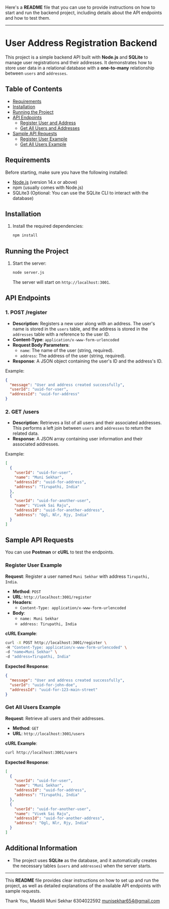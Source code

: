 Here's a **README** file that you can use to provide instructions on how to start and run the backend project, including details about the API endpoints and how to test them.

---

# User Address Registration Backend

This project is a simple backend API built with **Node.js** and **SQLite** to manage user registrations and their addresses. It demonstrates how to store user data in a relational database with a **one-to-many** relationship between `users` and `addresses`.

## Table of Contents
- [Requirements](#requirements)
- [Installation](#installation)
- [Running the Project](#running-the-project)
- [API Endpoints](#api-endpoints)
  - [Register User and Address](#post-register)
  - [Get All Users and Addresses](#get-users)
- [Sample API Requests](#sample-api-requests)
  - [Register User Example](#register-user-example)
  - [Get All Users Example](#get-all-users-example)

## Requirements

Before starting, make sure you have the following installed:
- [Node.js](https://nodejs.org/en/) (version 14.x or above)
- npm (usually comes with Node.js)
- SQLite3 (Optional: You can use the SQLite CLI to interact with the database)

## Installation

1. Install the required dependencies:

   ```bash
   npm install
   ```

## Running the Project

1. Start the server:

   ```bash
   node server.js
   ```

   The server will start on `http://localhost:3001`.

## API Endpoints

### 1. **POST /register**
   - **Description**: Registers a new user along with an address. The user's name is stored in the `users` table, and the address is stored in the `addresses` table with a reference to the user ID.
   - **Content-Type**: `application/x-www-form-urlencoded`
   - **Request Body Parameters**:
     - `name`: The name of the user (string, required).
     - `address`: The address of the user (string, required).
   - **Response**: A JSON object containing the user's ID and the address's ID.

   Example:
   ```json
   {
     "message": "User and address created successfully",
     "userId": "uuid-for-user",
     "addressId": "uuid-for-address"
   }
   ```

### 2. **GET /users**
   - **Description**: Retrieves a list of all users and their associated addresses. This performs a left join between `users` and `addresses` to return the related data.
   - **Response**: A JSON array containing user information and their associated addresses.

   Example:
   ```json
   [
     {
       "userId": "uuid-for-user",
       "name": "Muni Sekhar",
       "addressId": "uuid-for-address",
       "address": "Tirupathi, India"
     },
     {
       "userId": "uuid-for-another-user",
       "name": "Vivek Sai Raju",
       "addressId": "uuid-for-another-address",
       "address": "Ogl, Nlr, Rjy, India"
     }
   ]
   ```

## Sample API Requests

You can use **Postman** or **cURL** to test the endpoints.

### Register User Example

**Request**: Register a user named `Muni Sekhar` with address `Tirupathi, India`.

- **Method**: `POST`
- **URL**: `http://localhost:3001/register`
- **Headers**: 
  - `Content-Type: application/x-www-form-urlencoded`
- **Body**:
  - `name: Muni Sekhar`
  - `address: Tirupathi, India`

**cURL Example**:
```bash
curl -X POST http://localhost:3001/register \
-H "Content-Type: application/x-www-form-urlencoded" \
-d "name=Muni Sekhar" \
-d "address=Tirupathi, India"
```

**Expected Response**:
```json
{
  "message": "User and address created successfully",
  "userId": "uuid-for-john-doe",
  "addressId": "uuid-for-123-main-street"
}
```

### Get All Users Example

**Request**: Retrieve all users and their addresses.

- **Method**: `GET`
- **URL**: `http://localhost:3001/users`

**cURL Example**:
```bash
curl http://localhost:3001/users
```

**Expected Response**:
```json
[
  {
    "userId": "uuid-for-user",
    "name": "Muni Sekhar",
    "addressId": "uuid-for-address",
    "address": "Tirupathi, India"
  },
  {
    "userId": "uuid-for-another-user",
    "name": "Vivek Sai Raju",
    "addressId": "uuid-for-another-address",
    "address": "Ogl, Nlr, Rjy, India"
  }
]
```

## Additional Information

- The project uses **SQLite** as the database, and it automatically creates the necessary tables (`users` and `addresses`) when the server starts.

---

This **README** file provides clear instructions on how to set up and run the project, as well as detailed explanations of the available API endpoints with sample requests.

Thank You,
Maddili Muni Sekhar
6304022592
munisekhar654@gmail.com